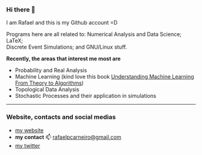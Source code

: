 ### Hi there 👋

<!--
**rafaelpcarneiro/rafaelpcarneiro** is a ✨ _special_ ✨ repository because its `README.md` (this file) appears on your GitHub profile.

Here are some ideas to get you started:

- 🔭 I’m currently working on ...
- 🌱 I’m currently learning ...
- 👯 I’m looking to collaborate on ...
- 🤔 I’m looking for help with ...
- 💬 Ask me about ...
- 📫 How to reach me: ...
- 😄 Pronouns: ...
- ⚡ Fun fact: ...
-->

I am Rafael and this is my Github account =D                                        
                                                                                    
Programs here are all related to: Numerical Analysis and Data Science; LaTeX;       
Discrete Event Simulations; and GNU/Linux stuff.        

<strong>Recently, the areas that interest me most are</strong>
+ Probability and Real Analysis 
+ Machine Learning (kind love this book [Understanding Machine Learning
From Theory to Algorithms](https://www.cambridge.org/core/books/understanding-machine-learning/3059695661405D25673058E43C8BE2A6))
+ Topological Data Analysis
+ Stochastic Processes and their application in simulations

---
### Website, contacts and social medias 
+ [my website](https://rafaelpcarneiro.github.io/)
+ **my contact** 📫 rafaelpcarneiro@gmail.com
+ [my twitter](https://twitter.com/Rafaelpc_89)


